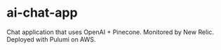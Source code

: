 # ai-chat-app
Chat application that uses OpenAI + Pinecone. Monitored by New Relic. Deployed with Pulumi on AWS.
